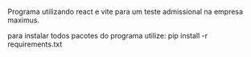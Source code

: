 Programa utilizando react e vite para um teste admissional na empresa maximus.

para instalar todos pacotes do programa utilize: pip install -r requirements.txt

